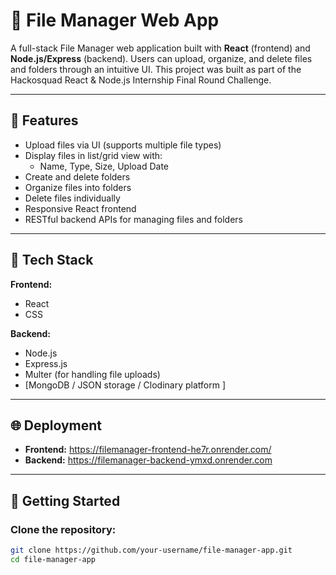 # 📁 File Manager Web App

A full-stack File Manager web application built with **React** (frontend) and **Node.js/Express** (backend). Users can upload, organize, and delete files and folders through an intuitive UI. This project was built as part of the Hackosquad React & Node.js Internship Final Round Challenge.

---

## 🚀 Features

- Upload files via UI (supports multiple file types)
- Display files in list/grid view with:
  - Name, Type, Size, Upload Date
- Create and delete folders
- Organize files into folders
- Delete files individually
- Responsive React frontend
- RESTful backend APIs for managing files and folders

---

## 🔧 Tech Stack

**Frontend:**  
- React  
- CSS 

**Backend:**  
- Node.js  
- Express.js  
- Multer (for handling file uploads)  
- [MongoDB / JSON storage / Clodinary platform ]

---

## 🌐 Deployment

- **Frontend:** https://filemanager-frontend-he7r.onrender.com/  
- **Backend:** https://filemanager-backend-ymxd.onrender.com

---

## 📂 Getting Started

### Clone the repository:
```bash
git clone https://github.com/your-username/file-manager-app.git
cd file-manager-app
